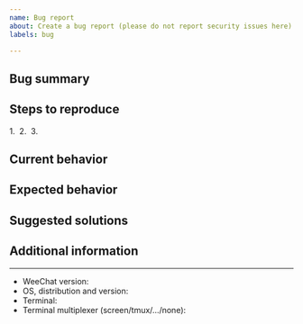 ```yaml
---
name: Bug report
about: Create a bug report (please do not report security issues here)
labels: bug

---
```


<!-- Please do not report any security issue here, see file Contributing.adoc -->

## Bug summary



## Steps to reproduce

1. 
2. 
3. 

## Current behavior



## Expected behavior



## Suggested solutions



## Additional information



---

<!-- MANDATORY INFO: -->

- WeeChat version: 
- OS, distribution and version: 
- Terminal: 
- Terminal multiplexer (screen/tmux/…/none): 
